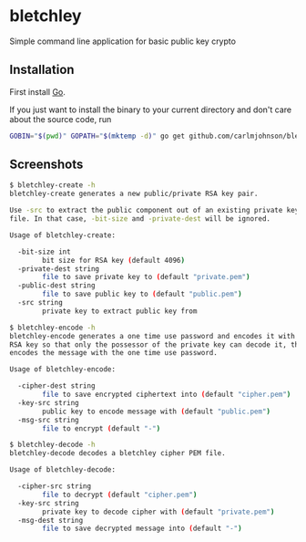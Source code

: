 # bletchley
Simple command line application for basic public key crypto


## Installation

First install [Go](http://golang.org).

If you just want to install the binary to your current directory and don't care about the source code, run

```bash
GOBIN="$(pwd)" GOPATH="$(mktemp -d)" go get github.com/carlmjohnson/bletchley/...
```


## Screenshots
```bash
$ bletchley-create -h
bletchley-create generates a new public/private RSA key pair.

Use -src to extract the public component out of an existing private key PEM
file. In that case, -bit-size and -private-dest will be ignored.

Usage of bletchley-create:

  -bit-size int
        bit size for RSA key (default 4096)
  -private-dest string
        file to save private key to (default "private.pem")
  -public-dest string
        file to save public key to (default "public.pem")
  -src string
        private key to extract public key from

$ bletchley-encode -h
bletchley-encode generates a one time use password and encodes it with a public
RSA key so that only the possessor of the private key can decode it, then
encodes the message with the one time use password.

Usage of bletchley-encode:

  -cipher-dest string
        file to save encrypted ciphertext into (default "cipher.pem")
  -key-src string
        public key to encode message with (default "public.pem")
  -msg-src string
        file to encrypt (default "-")

$ bletchley-decode -h
bletchley-decode decodes a bletchley cipher PEM file.

Usage of bletchley-decode:

  -cipher-src string
        file to decrypt (default "cipher.pem")
  -key-src string
        private key to decode cipher with (default "private.pem")
  -msg-dest string
        file to save decrypted message into (default "-")
```
